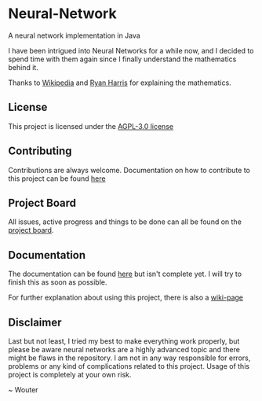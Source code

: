 # Neural-Network

A neural network implementation in Java

I have been intrigued into Neural Networks for a while now, and I decided to spend time with them again since I finally understand the mathematics behind it.

Thanks to [Wikipedia](https://en.wikipedia.org/wiki/Backpropagation) and [Ryan Harris](https://www.youtube.com/user/nqramjets) for explaining the mathematics.

## License

This project is licensed under the [AGPL-3.0 license](https://github.com/wouterkistemaker/Neural-Network/blob/master/LICENSE)

## Contributing

Contributions are always welcome. Documentation on how to contribute to this project can be found [here](https://github.com/wouterkistemaker/Neural-Network/blob/master/CONTRIBUTING.md)

## Project Board

All issues, active progress and things to be done can all be found on the [project board](https://github.com/wouterkistemaker/Neural-Network/projects/1).

## Documentation

The documentation can be found [here](https://wouterkistemaker.github.io/Neural-Network/) but isn't complete yet. I will try to finish this as soon as possible.

For further explanation about using this project, there is also a [wiki-page](https://github.com/wouterkistemaker/Neural-Network/wiki/Home)

## Disclaimer

Last but not least, I tried my best to make everything work properly, but please be aware neural networks are a highly advanced topic and there might be flaws in the repository. I am not in any way responsible for errors, problems or any kind of complications related to this project. Usage of this project is completely at your own risk.

~ Wouter

